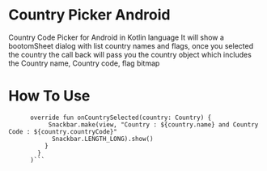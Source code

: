 # Country Picker Android

Country Code Picker for Android in Kotlin language It will show a bootomSheet
dialog with list country names and flags, once you selected the country the 
call back will pass you the country object which includes the Country name, Country code, flag bitmap

# How To Use

```CountryPicker.showCountryPicker(supportFragmentManager,object :CountryCallBack{
      override fun onCountrySelected(country: Country) { 
           Snackbar.make(view, "Country : ${country.name} and Country Code : ${country.countryCode}"
            Snackbar.LENGTH_LONG).show()
          }
        }
      )```
